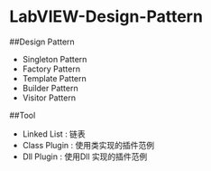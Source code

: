 # LabVIEW-Design-Pattern

##Design Pattern

- Singleton Pattern
- Factory Pattern
- Template Pattern
- Builder Pattern
- Visitor Pattern

##Tool

- Linked List : 链表
- Class Plugin : 使用类实现的插件范例
- Dll Plugin : 使用Dll 实现的插件范例

